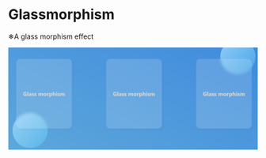 # Glassmorphism
❄A glass morphism effect


<img width="920" alt="Capture" src="https://github.com/Heimax01/Glassmorphism/blob/master/glassmorphism.PNG?raw=true">
